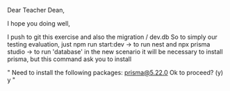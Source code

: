 Dear Teacher Dean,

I hope you doing well, 

I push to git this exercise and also the migration / dev.db
So to simply our testing evaluation, just 
npm run start:dev → to run nest
and 
npx prisma studio → to run 'database'
in the new scenario it will be necessary to install prisma, but this command ask you to install 

"
Need to install the following packages:
prisma@5.22.0
Ok to proceed? (y) y
"